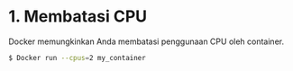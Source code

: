 # 1. Membatasi CPU
Docker memungkinkan Anda membatasi penggunaan CPU oleh container.
```bash
$ Docker run --cpus=2 my_container
```